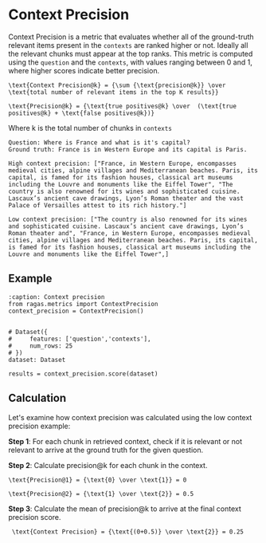 # Context Precision

Context Precision is a metric that evaluates whether all of the ground-truth relevant items present in the `contexts` are ranked higher or not. Ideally all the relevant chunks must appear at the top ranks. This metric is computed using the `question` and the `contexts`, with values ranging between 0 and 1, where higher scores indicate better precision.

```{math}
\text{Context Precision@k} = {\sum {\text{precision@k}} \over \text{total number of relevant items in the top K results}}
````

```{math}
\text{Precision@k} = {\text{true positives@k} \over  (\text{true positives@k} + \text{false positives@k})}
````


Where k is the total number of chunks in `contexts`

```{hint}
Question: Where is France and what is it's capital?
Ground truth: France is in Western Europe and its capital is Paris.

High context precision: ["France, in Western Europe, encompasses medieval cities, alpine villages and Mediterranean beaches. Paris, its capital, is famed for its fashion houses, classical art museums including the Louvre and monuments like the Eiffel Tower", "The country is also renowned for its wines and sophisticated cuisine. Lascaux’s ancient cave drawings, Lyon’s Roman theater and the vast Palace of Versailles attest to its rich history."]  

Low context precision: ["The country is also renowned for its wines and sophisticated cuisine. Lascaux’s ancient cave drawings, Lyon’s Roman theater and", "France, in Western Europe, encompasses medieval cities, alpine villages and Mediterranean beaches. Paris, its capital, is famed for its fashion houses, classical art museums including the Louvre and monuments like the Eiffel Tower",]
```

## Example

```{code-block} python
:caption: Context precision
from ragas.metrics import ContextPrecision
context_precision = ContextPrecision()


# Dataset({
#     features: ['question','contexts'],
#     num_rows: 25
# })
dataset: Dataset

results = context_precision.score(dataset)
```

## Calculation 

Let's examine how context precision was calculated using the low context precision example:

**Step 1**: For each chunk in retrieved context, check if it is relevant or not relevant to arrive at the ground truth for the given question.

**Step 2**: Calculate precision@k for each chunk in the context.

```{math}
\text{Precision@1} = {\text{0} \over \text{1}} = 0
````

```{math}
\text{Precision@2} = {\text{1} \over \text{2}} = 0.5
````

**Step 3**: Calculate the mean of precision@k to arrive at the final context precision score.

```{math}
 \text{Context Precision} = {\text{(0+0.5)} \over \text{2}} = 0.25
```
